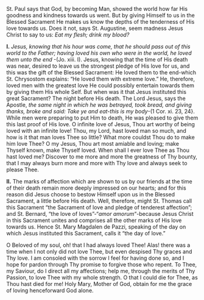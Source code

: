 
St. Paul says that God, by becoming Man, showed the world how far His goodness and kindness towards us went. But by giving Himself to us in the Blessed Sacrament He makes us know the depths of the tenderness of His love towards us. Does it not, says St. Augustine, seem madness Jesus Christ to say to us: _Eat my flesh; drink my blood?_

**I\.** _Jesus, knowing that his hour was come, that he should pass out of this world to the Father; having loved his own who were in the world, he loved them unto the end_ -(Jo. xiii. I). Jesus, knowing that the time of His death was near, desired to leave us the strongest pledge of His love for us, and this was the gift of the Blessed Sacrament: He loved them to the end-which St. Chrysostom explains: “He loved them with extreme love.” He, therefore, loved men with the greatest love He could possibly entertain towards them by giving them His whole Self. But when was it that Jesus instituted this great Sacrament? The night before His death. The Lord Jesus, says the Apostle, _the same night in which he was betrayed, took bread, and giving thanks, broke and said: Take ye and eat-this is my body_-(1 Cor. xi. 23, 24}. While men were preparing to put Him to death, He was pleased to give them this last proof of His love. O infinite love of Jesus, Thou art worthy of being loved with an infinite love! Thou, my Lord, hast loved man so much, and how is it that man loves Thee so little? What more couldst Thou do to make him love Thee? O my Jesus, Thou art most amiable and loving; make Thyself known, make Thyself loved. When shall I ever love Thee as Thou hast loved me? Discover to me more and more the greatness of Thy bounty, that I may always burn more and more with Thy love and always seek to please Thee.

**II\.** The marks of affection which are shown to us by our friends at the time of their death remain more deeply impressed on our hearts; and for this reason did Jesus choose to bestow Himself upon us in the Blessed Sacrament, a little before His death. Well, therefore, might St. Thomas call this Sacrament “the Sacrament of love and pledge of tenderest affection”; and St. Bernard, “the love of loves”-“_amor_ _amorum_“-because Jesus Christ in this Sacrament unites and comprises all the other marks of His love towards us. Hence St. Mary Magdalen de Pazzi, speaking of the day on which Jesus instituted this Sacrament, calls it “the day of love.”

O Beloved of my soul, oh! that I had always loved Thee! Alas! there was a time when I not only did not love Thee, but even despised Thy graces and Thy love. I am consoled with the sorrow I feel for having done so, and I hope for pardon through Thy promise to forgive those who repent. To Thee, my Saviour, do I direct all my affections; help me, through the merits of Thy Passion, to love Thee with my whole strength. O that I could die for Thee, as Thou hast died for me! Holy Mary, Mother of God, obtain for me the grace of loving henceforward God alone.

